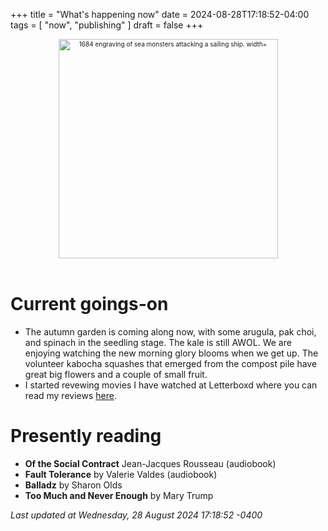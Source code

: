 +++
title = "What's happening now"
date = 2024-08-28T17:18:52-04:00
tags = [
    "now",
    "publishing"
]
draft = false
+++
<div align="center" style="font-size:x-small"><img src="https://milkfish08.s3.amazonaws.com/photo/blog/abovethefold/1684-untitled-engraving-of-sea-monsters-attacking-a-sailing-vessel-49fa31.jpg" alt="1684 engraving of sea monsters attacking a sailing ship. width="512" height="351" title="Sea monsters attacking a sailing ship" /></div><br clear="all" />

# Current goings-on

* The autumn garden is coming along now, with some arugula, pak choi, and spinach in the seedling stage.
The kale is still AWOL.
We are enjoying watching the new morning glory blooms when we get up.
The volunteer kabocha squashes that emerged from the compost pile have great big flowers and a couple of small fruit.
* I started revewing movies I have watched at Letterboxd where you can read my reviews [here](https://letterboxd.com/anderson_petaQ/films/reviews/).

# Presently reading

* __Of the Social Contract__ Jean-Jacques Rousseau (audiobook)
* __Fault Tolerance__ by Valerie Valdes (audiobook)
* __Balladz__ by Sharon Olds
* __Too Much and Never Enough__ by Mary Trump

*Last updated at Wednesday, 28 August 2024 17:18:52 -0400*
